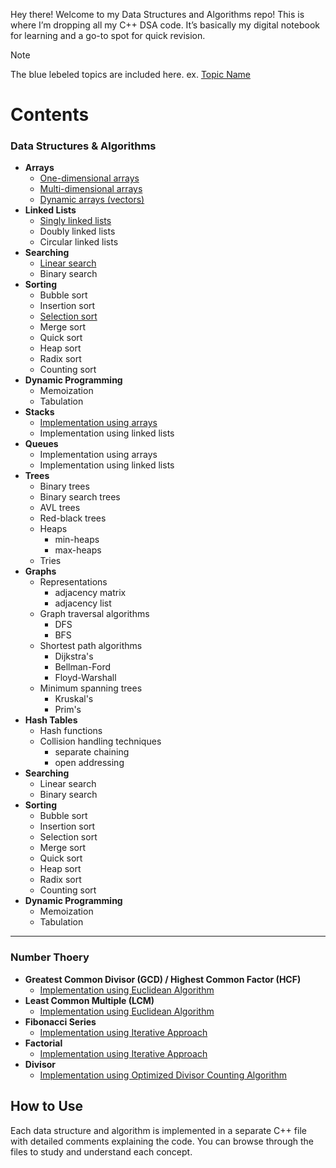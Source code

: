 Hey there! Welcome to my Data Structures and Algorithms repo! This is where I’m dropping all my C++ DSA code. It’s basically my digital notebook for learning and a go-to spot for quick revision.
> [!NOTE]
> The blue lebeled topics are included here. ex. [Topic Name]()
# Contents
### Data Structures & Algorithms

- **Arrays**
  - [One-dimensional arrays](https://github.com/emonislive/learn-DSA-with-me/blob/main/Data%20Structures/Array.cpp)
  - [Multi-dimensional arrays](https://github.com/emonislive/learn-DSA-with-me/blob/main/Data%20Structures/Array.cpp)
  - [Dynamic arrays (vectors)](https://github.com/emonislive/learn-DSA-with-me/blob/main/Data%20Structures/Array.cpp)
- **Linked Lists**
  - [Singly linked lists](https://github.com/emonislive/learn-DSA-with-me/blob/main/Data%20Structures/Linked%20List.cpp)
  - Doubly linked lists
  - Circular linked lists
- **Searching**
  - [Linear search](https://github.com/emonislive/learn-DSA-with-me/blob/main/Data%20Structures/Linear%20Search.cpp)
  - Binary search
- **Sorting**
  - Bubble sort
  - Insertion sort
  - [Selection sort](https://github.com/emonislive/learn-DSA-with-me/blob/main/Data%20Structures/Selection%20Sort.cpp)
  - Merge sort
  - Quick sort   
  - Heap sort
  - Radix sort
  - Counting sort
- **Dynamic Programming**
  - Memoization
  - Tabulation
- **Stacks**
  - [Implementation using arrays](https://github.com/emonislive/learn-DSA-with-me/blob/main/Data%20Structures/Stack.cpp)
  - Implementation using linked lists
- **Queues**
  - Implementation using arrays
  - Implementation using linked lists
- **Trees**
  - Binary trees
  - Binary search trees
  - AVL trees
  - Red-black trees
  - Heaps
    - min-heaps
    - max-heaps
  - Tries
- **Graphs**
  - Representations
    - adjacency matrix
    - adjacency list
  - Graph traversal algorithms
    - DFS
    - BFS
  - Shortest path algorithms
    - Dijkstra's
    - Bellman-Ford
    - Floyd-Warshall
  - Minimum spanning trees
    - Kruskal's
    - Prim's
- **Hash Tables**
  - Hash functions
  - Collision handling techniques
    - separate chaining
    - open addressing
- **Searching**
  - Linear search
  - Binary search
- **Sorting**
  - Bubble sort
  - Insertion sort
  - Selection sort
  - Merge sort
  - Quick sort   
  - Heap sort
  - Radix sort
  - Counting sort
- **Dynamic Programming**
  - Memoization
  - Tabulation

---
### Number Thoery
- **Greatest Common Divisor (GCD) / Highest Common Factor (HCF)**
  - [Implementation using Euclidean Algorithm](https://github.com/emonislive/learn-DSA-with-me/blob/main/Number%20Theory/GCD.cpp)
- **Least Common Multiple (LCM)**
  - [Implementation using Euclidean Algorithm](https://github.com/emonislive/learn-DSA-with-me/blob/main/Number%20Theory/LCM.cpp)
- **Fibonacci Series**
  - [Implementation using Iterative Approach](https://github.com/emonislive/learn-DSA-with-me/blob/main/Number%20Theory/Fibonacci.cpp)
- **Factorial**
  - [Implementation using Iterative Approach](https://github.com/emonislive/learn-DSA-with-me/blob/main/Number%20Theory/Factorial.cpp)
- **Divisor**
  - [Implementation using Optimized Divisor Counting Algorithm](https://github.com/emonislive/learn-DSA-with-me/blob/main/Number%20Theory/Divisor.cpp)





## How to Use
Each data structure and algorithm is implemented in a separate C++ file with detailed comments explaining the code. You can browse through the files to study and understand each concept.
